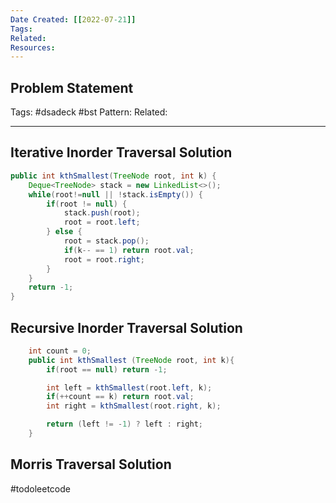 ```yaml
---
Date Created: [[2022-07-21]]
Tags: 
Related: 
Resources: 
---
```


## Problem Statement


Tags:  #dsadeck  #bst 
Pattern: 
Related: 

---

## Iterative Inorder Traversal Solution
``` java
public int kthSmallest(TreeNode root, int k) {
	Deque<TreeNode> stack = new LinkedList<>();
	while(root!=null || !stack.isEmpty()) {
		if(root != null) {
			stack.push(root);
			root = root.left;
		} else {
			root = stack.pop();
			if(k-- == 1) return root.val;
			root = root.right;
		}
	}
	return -1; 
}
```

## Recursive Inorder Traversal Solution
``` java
    int count = 0;
    public int kthSmallest (TreeNode root, int k){
        if(root == null) return -1;

        int left = kthSmallest(root.left, k);
        if(++count == k) return root.val;
        int right = kthSmallest(root.right, k);

        return (left != -1) ? left : right;
    }
```


## Morris Traversal Solution
#todoleetcode 
